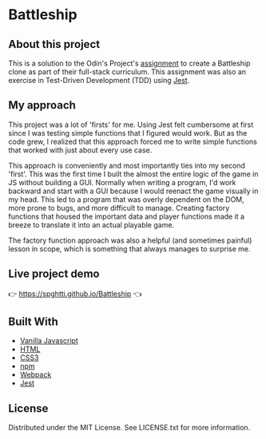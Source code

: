 # Battleship

## About this project
This is a solution to the Odin's Project's [assignment](https://www.theodinproject.com/paths/full-stack-javascript/courses/javascript/lessons/battleship) to create a Battleship clone as part of their full-stack curriculum. This assignment was also an exercise in Test-Driven Development (TDD) using [Jest](https://jestjs.io/). 

## My approach
This project was a lot of 'firsts' for me. Using Jest felt cumbersome at first since I was testing simple functions that I figured would work. But as the code grew, I realized that this approach forced me to write simple functions that worked with just about every use case.

This approach is conveniently and most importantly ties into my second 'first'. This was the first time I built the almost the entire logic of the game in JS without building a GUI. Normally when writing a program, I'd work backward and start with a GUI because I would reenact the game visually in my head. This led to a program that was overly dependent on the DOM, more prone to bugs, and more difficult to manage. Creating factory functions that housed the important data and player functions made it a breeze to translate it into an actual playable game.

The factory function approach was also a helpful (and sometimes painful) lesson in scope, which is something that always manages to surprise me.

## Live project demo
:point_right: https://spghtti.github.io/Battleship :point_left:

## Built With

- [Vanilla Javascript](https://developer.mozilla.org/en-US/docs/Web/JavaScript)
- [HTML](https://developer.mozilla.org/en-US/docs/Web/HTML)
- [CSS3](https://developer.mozilla.org/en-US/docs/Web/CSS)
- [npm](https://www.npmjs.com/)
- [Webpack](https://webpack.js.org/)
- [Jest](https://jestjs.io/)


## License

Distributed under the MIT License. See LICENSE.txt for more information.
